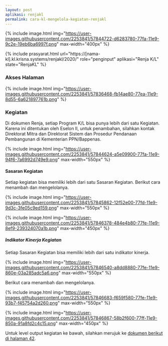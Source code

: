 ```yaml
---
layout: post
aplikasi: renjakl
permalink: cara-kl-mengelola-kegiatan-renjakl
---
```


{% include image.html
    img="https://user-images.githubusercontent.com/2253841/57844722-d6283780-77fa-11e9-9c2e-19eb6ba6997f.png"
    max-width="400px"
%}

{% include prasyarat.html 
    url="https://[nama-kl].kl.krisna.systems/renjakl/2020/"
    role="penginput"
    aplikasi="Renja K/L"
    state="RenjaKL"
%}

### Akses Halaman

{% include image.html
    img="https://user-images.githubusercontent.com/2253841/57836468-fb14ae80-77ea-11e9-8d55-6a621897761b.png"
%}

### Kegiatan

Di dokumen Renja, setiap Program K/L bisa punya lebih dari satu Kegiatan. Karena ini ditentukan oleh Eselon II, untuk penambahan, silahkan kontak Direktorat Mitra dan Direktorat Sistem dan Prosedur Pendanaan Pembangunan di Kementerian PPN/Bappenas.

{% include image.html
    img="https://user-images.githubusercontent.com/2253841/57844624-a5e09900-77fa-11e9-94f6-7a6992d749e9.png"
    max-width="550px"
%}

#### Sasaran Kegiatan

Setiap kegiatan bisa memiliki lebih dari satu Sasaran Kegiatan. Berikut cara menambah dan mengelolanya.

{% include image.html
    img="https://user-images.githubusercontent.com/2253841/57845862-12f52e00-77fd-11e9-9d3c-3fe05c9ed159.png"
    max-width="550px"
%}

{% include image.html
    img="https://user-images.githubusercontent.com/2253841/57846378-484e4b80-77fe-11e9-8ef9-239324070a1b.png"
    max-width="450px"
%}

##### Indikator Kinerja Kegiatan

Setiap Sasaran Kegiatan bisa memiliki lebih dari satu indikator kinerja.

{% include image.html
    img="https://user-images.githubusercontent.com/2253841/57846540-a8dd8880-77fe-11e9-860e-03a285adc5a6.png"
    max-width="550px"
%}

Berikut cara menambah dan mengelolanya.

{% include image.html
    img="https://user-images.githubusercontent.com/2253841/57846683-f659f580-77fe-11e9-93b7-f45754a2d260.png"
    max-width="550px"
%}

{% include image.html
    img="https://user-images.githubusercontent.com/2253841/57846867-58b2f600-77ff-11e9-850a-91a8fd2c4c15.png"
    max-width="450px"
%}

Untuk level output kegiatan ke bawah, silahkan merujuk ke [dokumen berikut di halaman 42](/assets/dokumen/renjakl/manual-renja-2019-bappenas.pdf).

